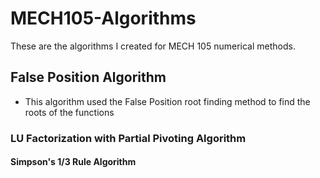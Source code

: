 # MECH105-Algorithms
These are the algorithms I created for MECH 105 numerical methods.
## False Position Algorithm
- This algorithm used the False Position root finding method to find the roots of the functions
### LU Factorization with Partial Pivoting Algorithm
#### Simpson's 1/3 Rule Algorithm
